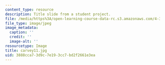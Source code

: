 ```yaml
---
content_type: resource
description: Title slide from a student project.
file: /media/https%3A/open-learning-course-data-rc.s3.amazonaws.com/4-341-introduction-to-photography-fall-2002/3888cca73d9c7e193cc7bd2f2661e3ea_carvey11.jpg
file_type: image/jpeg
image_metadata:
  caption: ''
  credit: ''
  image-alt: ''
resourcetype: Image
title: carvey11.jpg
uid: 3888cca7-3d9c-7e19-3cc7-bd2f2661e3ea
---
```

